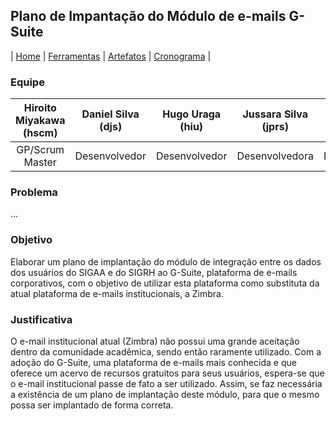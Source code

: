 ## Plano de Impantação do Módulo de e-mails G-Suite

| [Home](https://github.com/jussararodrigues/testes-4-periodo/tree/master/plano-implantacao-gsuite) | 
[Ferramentas](https://github.com/jussararodrigues/testes-4-periodo/blob/master/plano-implantacao-gsuite/pages/Ferramentas.md) | 
[Artefatos](https://github.com/jussararodrigues/testes-4-periodo/blob/master/plano-implantacao-gsuite/pages/Artefatos.md) | 
[Cronograma](https://github.com/jussararodrigues/testes-4-periodo/blob/master/plano-implantacao-gsuite/pages/Cronograma.md) | 

### Equipe
|Hiroito Miyakawa (hscm)| Daniel Silva (djs) | Hugo Uraga (hiu) | Jussara Silva (jprs) | Myllena Almeida (mrma2) | Myllena Alves (mal4) |
|:-------:|:-------:|:-------:|:-------:|:-------:|:-------:|
| GP/Scrum Master | Desenvolvedor| Desenvolvedor | Desenvolvedora | Desenvolvedora | Desenvolvedora |

### Problema
...

### Objetivo
Elaborar um plano de implantação do módulo de integração entre os dados dos usuários do SIGAA e do SIGRH ao G-Suite, plataforma de e-mails corporativos, com o objetivo de utilizar esta plataforma como substituta da atual plataforma de e-mails institucionais, a Zimbra.

### Justificativa
O e-mail institucional atual (Zimbra) não possui uma grande aceitação dentro da comunidade acadêmica, sendo então raramente utilizado. Com a adoção do G-Suite, uma plataforma de e-mails mais conhecida e que oferece um acervo de recursos gratuitos para seus usuários, espera-se que o e-mail institucional passe de fato a ser utilizado. Assim, se faz necessária a existência de um plano de implantação deste módulo, para que o mesmo possa ser implantado de forma correta.
